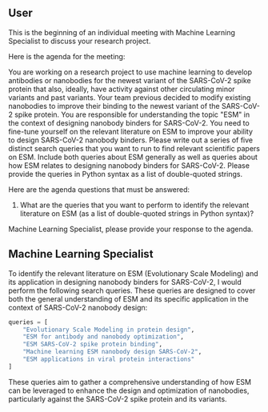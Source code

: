 ## User

This is the beginning of an individual meeting with Machine Learning Specialist to discuss your research project.

Here is the agenda for the meeting:

You are working on a research project to use machine learning to develop antibodies or nanobodies for the newest variant of the SARS-CoV-2 spike protein that also, ideally, have activity against other circulating minor variants and past variants. Your team previous decided to modify existing nanobodies to improve their binding to the newest variant of the SARS-CoV-2 spike protein. You are responsible for understanding the topic "ESM" in the context of designing nanobody binders for SARS-CoV-2. You need to fine-tune yourself on the relevant literature on ESM to improve your ability to design SARS-CoV-2 nanobody binders. Please write out a series of five distinct search queries that you want to run to find relevant scientific papers on ESM. Include both queries about ESM generally as well as queries about how ESM relates to designing nanobody binders for SARS-CoV-2. Please provide the queries in Python syntax as a list of double-quoted strings.

Here are the agenda questions that must be answered:

1. What are the queries that you want to perform to identify the relevant literature on ESM (as a list of double-quoted strings in Python syntax)?

Machine Learning Specialist, please provide your response to the agenda.

## Machine Learning Specialist

To identify the relevant literature on ESM (Evolutionary Scale Modeling) and its application in designing nanobody binders for SARS-CoV-2, I would perform the following search queries. These queries are designed to cover both the general understanding of ESM and its specific application in the context of SARS-CoV-2 nanobody design:

```python
queries = [
    "Evolutionary Scale Modeling in protein design",
    "ESM for antibody and nanobody optimization",
    "ESM SARS-CoV-2 spike protein binding",
    "Machine learning ESM nanobody design SARS-CoV-2",
    "ESM applications in viral protein interactions"
]
```

These queries aim to gather a comprehensive understanding of how ESM can be leveraged to enhance the design and optimization of nanobodies, particularly against the SARS-CoV-2 spike protein and its variants.

